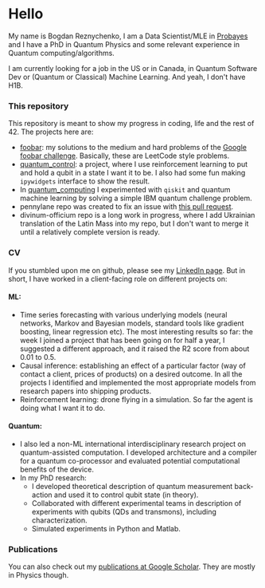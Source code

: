 # Hello

My name is Bogdan Reznychenko, I am a Data Scientist/MLE in [Probayes](https://www.probayes.com/en/) and I have a PhD in Quantum Physics and some relevant experience in Quantum computing/algorithms.

I am currently looking for a job in the US or in Canada, in Quantum Software Dev or (Quantum or Classical) Machine Learning. And yeah, I don't have H1B.

### This repository

This repository is meant to show my progress in coding, life and the rest of 42. The projects here are:

- [foobar](https://github.com/theodotk/foobar): my solutions to the medium and hard problems of the
[Google foobar challenge](https://towardsdatascience.com/google-foobar-challenge-level-1-3487bb252780).
Basically, these are LeetCode style problems.
- [quantum_control](https://github.com/theodotk/quantum_control): a project,
where I use reinforcement learning to put and hold a qubit in a state I want it to be. I also had some fun making `ipywidgets` interface to show the result.
- In [quantum_computing](https://github.com/theodotk/quantum_computing) I experimented with `qiskit` and quantum machine learning by solving a simple IBM quantum challenge problem.
- pennylane repo was created to fix an issue with [this pull request](https://github.com/PennyLaneAI/pennylane/pull/2686). 
- divinum-officium repo is a long work in progress, where I add Ukrainian translation of the Latin Mass into my repo,
but I don't want to merge it until a relatively complete version is ready.

### CV

If you stumbled upon me on github, please see my [LinkedIn page](https://www.linkedin.com/in/bogdan-reznychenko-phd/).
But in short, I have worked in a client-facing role on different projects on:

#### ML:

+ Time series forecasting with various underlying models (neural networks, Markov and Bayesian models, standard tools like gradient boosting, linear regression etc).
The most interesting results so far: the week I joined a project that has been going on for half a year, I suggested a different approach, and it raised the R2 score from about 0.01 to 0.5.
+ Causal inference: establishing an effect of a particular factor (way of contact a client, prices of products) on a desired outcome. In all the projects I identified and implemented the most appropriate models from research papers into shipping products.
+ Reinforcement learning: drone flying in a simulation. So far the agent is doing what I want it to do.

#### Quantum:

+ I also led a non-ML international interdisciplinary research project on quantum-assisted computation.
I developed architecture and a compiler for a quantum co-processor and evaluated potential computational benefits of the device.
+ In my PhD research:
  - I developed theoretical description of quantum measurement back-action and used it to control qubit state (in theory).
  - Collaborated with different experimental teams in description of experiments with qubits (QDs and transmons), including characterization.
  - Simulated experiments in Python and Matlab.

### Publications

You can also check out my [publications at Google Scholar](https://scholar.google.com.ua/citations?user=Pzrxt2YAAAAJ&hl=uk).
They are mostly in Physics though.
